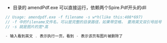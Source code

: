 - 目录的 amendPdf.exe 可以直接运行，依赖两个Spire.Pdf开头的dll
  
```C#
// Usage: amendpdf.exe -f filename -s w*h(like this:408*697)
// -f 中的filename文件名，可以是完整的目录路径，如果带空格， 要用英文双引号括号
// -s 就是图片的宽*高

- 输入看到英文 . 表示执行一页，看到 - 表示该页有图片被删除了
